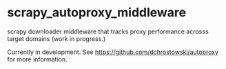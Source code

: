 # scrapy_autoproxy_middleware
scrapy downloader middleware that tracks proxy performance acrosss target domains (work in progress.)


Currently in development. See https://github.com/dchrostowski/autoproxy for more information.



